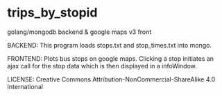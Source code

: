trips_by_stopid
===============

golang/mongodb backend &amp; google maps v3 front

BACKEND: This program loads stops.txt and stop_times.txt into mongo.

FRONTEND: Plots bus stops on google maps. Clicking a stop initiates an ajax call for the stop data which is then displayed in a infoWindow.

LICENSE: Creative Commons
Attribution-NonCommercial-ShareAlike 4.0 International

